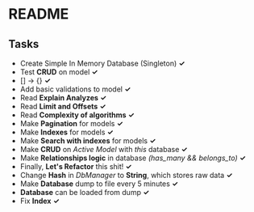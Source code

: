 # README
## Tasks

* Create Simple In Memory Database (Singleton) **✓**
* Test **CRUD** on model **✓**
* [] -> {} **✓**
* Add basic validations to model **✓**
* Read **Explain Analyzes** **✓**
* Read **Limit and Offsets** **✓**
* Read **Complexity of algorithms** **✓**
* Make **Pagination** for models **✓**
* Make **Indexes** for models **✓**
* Make **Search with indexes** for models **✓**
* Make **CRUD** on *Active Model* with *this* database **✓**
* Make **Relationships logic** in database *(has_many && belongs_to)* **✓**
* Finally, **Let's Refactor** this shit! **✓**
* Change **Hash** in *DbManager* to **String**, which stores raw data **✓**
* Make **Database** dump to file every 5 minutes **✓**
* **Database** can be loaded from dump **✓**
* Fix **Index** **✓**
